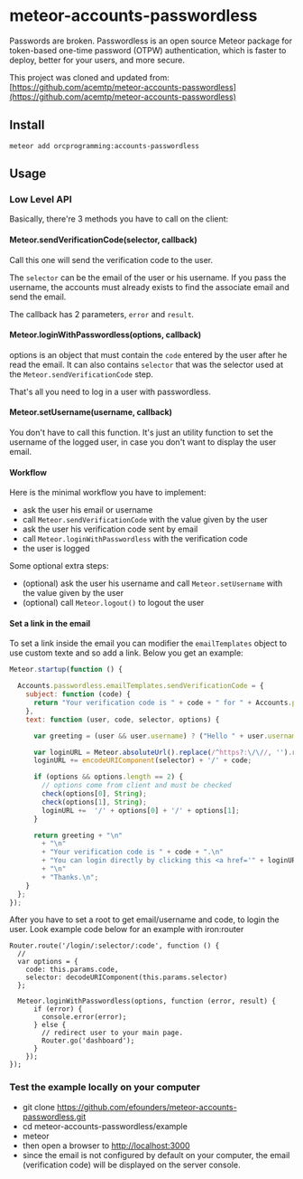 # meteor-accounts-passwordless

Passwords are broken. Passwordless is an open source Meteor package for token-based one-time password (OTPW) authentication, which is faster to deploy, better for your users, and more secure.

This project was cloned and updated from: [https://github.com/acemtp/meteor-accounts-passwordless](https://github.com/acemtp/meteor-accounts-passwordless)

## Install

```
meteor add orcprogramming:accounts-passwordless
```

## Usage

### Low Level API

Basically, there're 3 methods you have to call on the client:

#### Meteor.sendVerificationCode(selector, callback)

Call this one will send the verification code to the user.

The `selector` can be the email of the user or his username. If you pass the username, the accounts must already exists to find the associate email and send the email.

The callback has 2 parameters, `error` and `result`.

#### Meteor.loginWithPasswordless(options, callback)

options is an object that must contain the `code` entered by the user after he read the email. It can also contains `selector` that was the selector used at the `Meteor.sendVerificationCode` step.

That's all you need to log in a user with passwordless.

#### Meteor.setUsername(username, callback)

You don't have to call this function. It's just an utility function to set the username of the logged user, in case you don't want to display the user email.

#### Workflow

Here is the minimal workflow you have to implement:

- ask the user his email or username
- call `Meteor.sendVerificationCode` with the value given by the user
- ask the user his verification code sent by email
- call `Meteor.loginWithPasswordless` with the verification code
- the user is logged

Some optional extra steps:

- (optional) ask the user his username and call `Meteor.setUsername` with the value given by the user
- (optional) call `Meteor.logout()` to logout the user

#### Set a link in the email

To set a link inside the email you can modifier the `emailTemplates` object to use custom texte and so add a link. Below you get an example:

```javascript
Meteor.startup(function () {

  Accounts.passwordless.emailTemplates.sendVerificationCode = {
    subject: function (code) {
      return "Your verification code is " + code + " for " + Accounts.passwordless.emailTemplates.siteName;
    },
    text: function (user, code, selector, options) {

      var greeting = (user && user.username) ? ("Hello " + user.username + ",") : "Hello,";

      var loginURL = Meteor.absoluteUrl().replace(/^https?:\/\//, '').replace(/\/$/, '') + '/login/';
      loginURL += encodeURIComponent(selector) + '/' + code;

      if (options && options.length == 2) {
        // options come from client and must be checked
        check(options[0], String);
        check(options[1], String);
        loginURL +=  '/' + options[0] + '/' + options[1];
      }

      return greeting + "\n"
        + "\n"
        + "Your verification code is " + code + ".\n"
        + "You can login directly by clicking this <a href='" + loginURL + "'>link</a>\n"
        + "\n"
        + "Thanks.\n";
    }
  };
});
```

After you have to set a root to get email/username and code, to login the user. Look example code below for an example with iron:router

```
Router.route('/login/:selector/:code', function () {
  //
  var options = {
    code: this.params.code,
    selector: decodeURIComponent(this.params.selector)
  };

  Meteor.loginWithPasswordless(options, function (error, result) {
      if (error) {
        console.error(error);
      } else {
        // redirect user to your main page.
        Router.go('dashboard');
      }
    });
});
```

### Test the example locally on your computer

- git clone https://github.com/efounders/meteor-accounts-passwordless.git
- cd meteor-accounts-passwordless/example
- meteor
- then open a browser to [http://localhost:3000](http://localhost:3000)
- since the email is not configured by default on your computer, the email (verification code) will be displayed on the server console.
